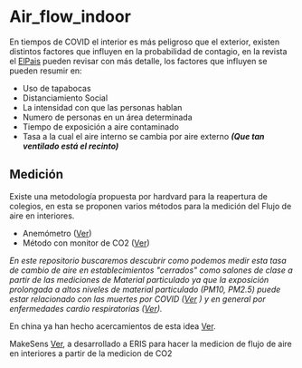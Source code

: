# Air_flow_indoor
En tiempos de COVID el interior es más peligroso que el exterior, existen distintos factores que influyen en la probabilidad de contagio, en la revista el [ElPais](https://elpais.com/ciencia/2020-10-24/un-salon-un-bar-y-una-clase-asi-contagia-el-coronavirus-en-el-aire.html) pueden revisar con más detalle, los factores que influyen se pueden resumir en:
- Uso de tapabocas
- Distanciamiento Social
- La intensidad con que las personas hablan
- Numero de personas en un área determinada
- Tiempo de exposición a aire contaminado
- Tasa a la cual el aire interno se cambia por aire externo ***(Que tan ventilado está el recinto)***


## Medición
Existe una metodología propuesta por hardvard para la reapertura de colegios, en esta se proponen varios métodos para la medición del Flujo de aire en interiores.


- Anemómetro ([Ver](https://www.sciencedirect.com/science/article/abs/pii/S0360132318305213?casa_token=KsvtDw9cMYgAAAAA:WS1uscTEO71o2ZbN11FPhRWO_GI4P0WMhXLTOfHahKWubnvBt2ErM6WoXMU8qAMUU0fvfrrSevx1))
- Método con monitor de CO2 ([Ver](https://medium.com/@jjose_19945/how-to-quantify-the-ventilation-rate-of-an-indoor-space-using-a-cheap-co2-monitor-4d8b6d4dab44))


*En este repositorio buscaremos descubrir como podemos medir esta tasa de cambio de aire en establecimientos "cerrados" como salones de clase a partir de las mediciones de Material particulado ya que la exposición prolongada a altos niveles de material particulado (PM10, PM2.5) puede estar relacionado con las muertes por COVID ([Ver](https://www.aljazeera.com/news/2020/10/27/new-study-links-air-pollution-15-percent-of-covid-19-deaths?utm_source=Nature+Briefing&utm_campaign=427b6f8c3c-briefing-dy-20201027&utm_medium=email&utm_term=0_c9dfd39373-427b6f8c3c-42004451) ) y en general por enfermedades cardio respiratorias ([Ver](https://www.eltiempo.com/vida/medio-ambiente/la-contaminacion-causa-siete-millones-de-muertes-en-el-mundo-437446#:~:text=De%20acuerdo%20con%20sus%20informes,muertes%20por%20c%C3%A1ncer%20de%20pulm%C3%B3n.)).*


En china ya han hecho acercamientos de esta idea [Ver](https://www.sciencedirect.com/science/article/abs/pii/S0360132318305134?casa_token=5upCUbqnnQIAAAAA:xpH1wx8Er7UcfX5xv5GUgkTpMckWAsesRub92xgonayjHrm5KZZxSct9Jg-m-zER9EIKOsaCb1GB).


MakeSens [Ver](https://www.makesens.com.co/), a desarrollado a ERIS para hacer la medicion de flujo de aire en interiores a partir de la medicion de CO2
